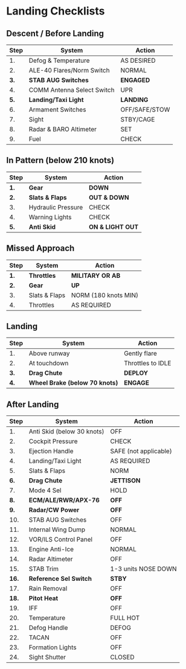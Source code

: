 # Landing Checklists

## Descent / Before Landing

| Step   | System                     | Action        |
|--------|----------------------------|---------------|
| 1.     | Defog & Temperature        | AS DESIRED    |
| 2.     | ALE-40 Flares/Norm Switch  | NORMAL        |
| **3.** | **STAB AUG Switches**      | **ENGAGED**   |
| 4.     | COMM Antenna Select Switch | UPR           |
| **5.** | **Landing/Taxi Light**     | **LANDING**   |
| 6.     | Armament Switches          | OFF/SAFE/STOW |
| 7.     | Sight                      | STBY/CAGE     |
| 8.     | Radar & BARO Altimeter     | SET           |
| 9.     | Fuel                       | CHECK         |

## In Pattern (below 210 knots)

| Step   | System             | Action             |
|--------|--------------------|--------------------|
| **1.** | **Gear**           | **DOWN**           |
| **2.** | **Slats & Flaps**  | **OUT & DOWN**     |
| 3.     | Hydraulic Pressure | CHECK              |
| 4.     | Warning Lights     | CHECK              |
| **5.** | **Anti Skid**      | **ON & LIGHT OUT** |

## Missed Approach

| Step   | System        | Action               |
|--------|---------------|----------------------|
| **1.** | **Throttles** | **MILITARY OR AB**   |
| **2.** | **Gear**      | **UP**               |
| 3.     | Slats & Flaps | NORM (180 knots MIN) |
| 4.     | Throttles     | AS REQUIRED          |

## Landing

| Step   | System                           | Action            |
|--------|----------------------------------|-------------------|
| 1.     | Above runway                     | Gently flare      |
| 2.     | At touchdown                     | Throttles to IDLE |
| **3.** | **Drag Chute**                   | **DEPLOY**        |
| **4.** | **Wheel Brake (below 70 knots)** | **ENGAGE**        |

## After Landing

| Step    | System                     | Action              |
|---------|----------------------------|---------------------|
| 1.      | Anti Skid (below 30 knots) | OFF                 |
| 2.      | Cockpit Pressure           | CHECK               |
| 3.      | Ejection Handle            | SAFE (not applicable) |
| 4.      | Landing/Taxi Light         | AS REQUIRED         |
| 5.      | Slats & Flaps              | NORM                |
| **6.**  | **Drag Chute**             | **JETTISON**        |
| 7.      | Mode 4 Sel                 | HOLD                |
| **8.**  | **ECM/ALE/RWR/APX-76**     | **OFF**             |
| **9.**  | **Radar/CW Power**         | **OFF**             |
| 10.     | STAB AUG Switches          | OFF                 |
| 11.     | Internal Wing Dump         | NORMAL              |
| 12.     | VOR/ILS Control Panel      | OFF                 |
| 13.     | Engine Anti-Ice            | NORMAL              |
| 14.     | Radar Altimeter            | OFF                 |
| 15.     | STAB Trim                  | 1-3 units NOSE DOWN |
| **16.** | **Reference Sel Switch**   | **STBY**            |
| 17.     | Rain Removal               | OFF                 |
| **18.** | **Pitot Heat**             | **OFF**             |
| 19.     | IFF                        | OFF                 |
| 20.     | Temperature                | FULL HOT            |
| 21.     | Defog Handle               | DEFOG               |
| 22.     | TACAN                      | OFF                 |
| 23.     | Formation Lights           | OFF                 |
| 24.     | Sight Shutter              | CLOSED              |
